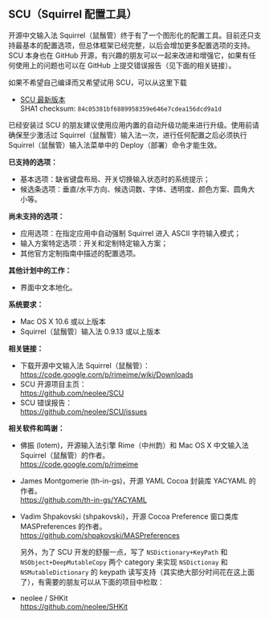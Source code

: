 ## SCU（Squirrel 配置工具）

开源中文输入法 Squirrel（鼠鬚管）终于有了一个图形化的配置工具。目前还只支持最基本的配置选项，但总体框架已经完整，以后会增加更多配置选项的支持。SCU 本身也在 GitHub 开源，有兴趣的朋友可以一起来改进和增强它，如果有任何使用上的问题也可以在 GitHub 上提交错误报告（见下面的相关链接）。

如果不希望自己编译而又希望试用 SCU，可以从这里下载

- [SCU 最新版本](http://update.soulhacker.me/scu/SCU.zip)  
  SHA1 checksum: `84c05381bf6889958359e646e7cdea156dcd9a1d`
  
已经安装过 SCU 的朋友建议使用应用内置的自动升级功能来进行升级。使用前请确保至少激活过 Squirrel（鼠鬚管）输入法一次，进行任何配置之后必须执行 Squirrel（鼠鬚管）输入法菜单中的 Deploy（部署）命令才能生效。

**已支持的选项：**

- 基本选项：缺省键盘布局、开关切换输入状态时的系统提示；
- 候选条选项：垂直/水平方向、候选词数、字体、透明度、颜色方案、圆角大小等。

**尚未支持的选项：**

- 应用选项：在指定应用中自动强制 Squirrel 进入 ASCII 字符输入模式；
- 输入方案特定选项：开关和定制特定输入方案；
- 其他官方定制指南中描述的配置选项。

**其他计划中的工作：**

- 界面中文本地化。

**系统要求：**

- Mac OS X 10.6 或以上版本
- Squirrel（鼠鬚管）输入法 0.9.13 或以上版本

**相关链接：**

- 下载开源中文输入法 Squirrel（鼠鬚管）：  
  https://code.google.com/p/rimeime/wiki/Downloads
- SCU 开源项目主页：  
  https://github.com/neolee/SCU
- SCU 错误报告：  
  https://github.com/neolee/SCU/issues

**相关软件和鸣谢：**

- 佛振 (lotem)，开源输入法引擎 Rime（中州韵）和 Mac OS X 中文输入法 Squirrel（鼠鬚管）的作者。  
  https://code.google.com/p/rimeime
- James Montgomerie (th-in-gs)，开源 YAML Cocoa 封装库 YACYAML 的作者。  
  https://github.com/th-in-gs/YACYAML
- Vadim Shpakovski (shpakovski)，开源 Cocoa Preference 窗口类库 MASPreferences 的作者。  
  https://github.com/shpakovski/MASPreferences

  另外，为了 SCU 开发的舒服一点，写了 `NSDictionary+KeyPath` 和 `NSObject+DeepMutableCopy` 两个 category 来实现 `NSDictionay` 和 `NSMutableDictionary` 的 keypath 读写支持（其实绝大部分时间花在这上面了），有需要的朋友可以从下面的项目中检取：

- neolee / SHKit  
  https://github.com/neolee/SHKit